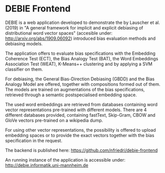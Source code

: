 # DEBIE Frontend

DEBIE is a web application developed to demonstrate the by Lauscher et al. (2019) in "A general framework for implicit and explicit debiasing of distributional word vector spaces" (accesible under: http://arxiv.org/abs/1909.06092) introduced bias evaluation methods and debiasing models.

The application offers to evaluate bias specifications with the Embedding Coherence Test (ECT), the Bias Analogy Test (BAT), the Word Embeddings Association Test (WEAT), K-Means++ clustering and by applying a SVM classifier on them.

For debiasing, the General Bias-Direction Debiasing (GBDD) and the Bias Analogy Model are offered, together with compositions formed out of them. The models are trained on augmentations of the bias specifications, retrieved through a semantic postspecialised embedding space.

The used word embeddings are retrieved from databases containing word vector representations pre-trained with different models. There are 4 different databases provided, containing fastText, Skip-Gram, CBOW and GloVe vectors pre-trained on a wikipedia dump.

For using other vector representations, the possibility is offered to upload embedding spaces or to provide the exact vectors together with the bias specification in the request.

The backend is published here: https://github.com/nfriedri/debie-frontend

An running instance of the application is accessible under: http://debie.informatik.uni-mannheim.de
